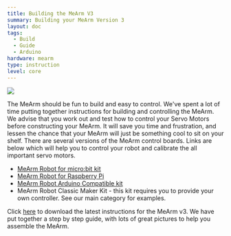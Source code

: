 ```yaml
---
title: Building the MeArm V3
summary: Building your MeArm Version 3
layout: doc
tags:
  - Build
  - Guide
  - Arduino
hardware: mearm
type: instruction
level: core
---
```

![](/assets/docs/building-the-mearm/orangemearmpi.png)

The MeArm should be fun to build and easy to control. We've spent a lot of time putting together instructions for building and controlling the MeArm. We advise that you work out and test how to control your Servo Motors before constructing your MeArm. It will save you time and frustration, and lessen the chance that your MeArm will just be something cool to sit on your shelf. There are several versions of the MeArm control boards. Links are below which will help you to control your robot and calibrate the all important servo motors.

 - [MeArm Robot for micro:bit kit](/docs/mearm-microbit-setup)
 - [MeArm Robot for Raspberry Pi](/docs/getting-started-with-the-mearm-pi)
 - [MeArm Robot Arduino Compatible kit](/docs/mearm-microbit-setup)
 - MeArm Robot Classic Maker Kit - this kit requires you to provide your own controller. See our main category for examples.

Click [here](/assets/mearm.pdf) to download the latest instructions for the MeArm v3. We have put together a step by step guide, with lots of great pictures to help you assemble the MeArm.

